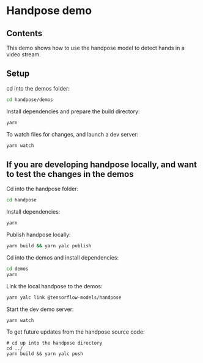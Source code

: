 # Handpose demo

## Contents

This demo shows how to use the handpose model to detect hands in a video stream.

## Setup

cd into the demos folder:

```sh
cd handpose/demos
```

Install dependencies and prepare the build directory:

```sh
yarn
```

To watch files for changes, and launch a dev server:

```sh
yarn watch
```

## If you are developing handpose locally, and want to test the changes in the demos

Cd into the handpose folder:
```sh
cd handpose
```

Install dependencies:
```sh
yarn
```

Publish handpose locally:
```sh
yarn build && yarn yalc publish
```

Cd into the demos and install dependencies:

```sh
cd demos
yarn
```

Link the local handpose to the demos:
```sh
yarn yalc link @tensorflow-models/handpose
```

Start the dev demo server:
```sh
yarn watch
```

To get future updates from the handpose source code:
```
# cd up into the handpose directory
cd ../
yarn build && yarn yalc push
```
